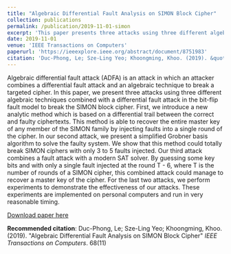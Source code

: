 ```yaml
---
title: "Algebraic Differential Fault Analysis on SIMON Block Cipher"
collection: publications
permalink: /publication/2019-11-01-simon
excerpt: 'This paper presents three attacks using three different algebraic techniques combined with a differential fault attack in the bit-flip fault model to break the SIMON block cipher.'
date: 2019-11-01
venue: 'IEEE Transactions on Computers'
paperurl: 'https://ieeexplore.ieee.org/abstract/document/8751983'
citation: 'Duc-Phong, Le; Sze-Ling Yeo; Khoongming, Khoo. (2019). &quot;Algebraic Differential Fault Analysis on SIMON Block Cipher.&quot; <i>IEEE Transactions on Computers</i>. 68(11).'
---
```

Algebraic differential fault attack (ADFA) is an attack in which an attacker combines a differential fault attack and an algebraic technique to break a targeted cipher. In this paper, we present three attacks using three different algebraic techniques combined with a differential fault attack in the bit-flip fault model to break the SIMON block cipher. First, we introduce a new analytic method which is based on a differential trail between the correct and faulty ciphertexts. This method is able to recover the entire master key of any member of the SIMON family by injecting faults into a single round of the cipher. In our second attack, we present a simplified Grobner basis algorithm to solve the faulty system. We show that this method could totally break SIMON ciphers with only 3 to 5 faults injected. Our third attack combines a fault attack with a modern SAT solver. By guessing some key bits and with only a single fault injected at the round T - 6, where T is the number of rounds of a SIMON cipher, this combined attack could manage to recover a master key of the cipher. For the last two attacks, we perform experiments to demonstrate the effectiveness of our attacks. These experiments are implemented on personal computers and run in very reasonable timing.

[Download paper here](hhttps://dple.github.io/simon.pdf)

**Recommended citation**: Duc-Phong, Le; Sze-Ling Yeo; Khoongming, Khoo. (2019). "Algebraic Differential Fault Analysis on SIMON Block Cipher" <i>IEEE Transactions on Computers</i>. 68(11)